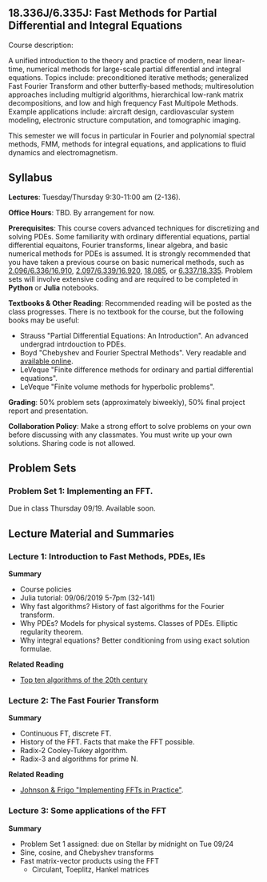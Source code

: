## 18.336J/6.335J: Fast Methods for Partial Differential and Integral Equations 

Course description:

A unified introduction to the theory and practice of modern, near linear-time, numerical methods for large-scale partial differential and integral equations. 
Topics include: preconditioned iterative methods; generalized Fast Fourier Transform and other butterfly-based methods; multiresolution approaches including multigrid algorithms, hierarchical low-rank matrix decompositions, and low and high frequency Fast Multipole Methods. 
Example applications include: aircraft design, cardiovascular system modeling, electronic structure computation, and tomographic imaging.

This semester we will focus in particular in Fourier and polynomial spectral methods, FMM, methods for integral equations, and applications to fluid dynamics and electromagnetism.

## Syllabus

**Lectures**: Tuesday/Thursday 9:30-11:00 am (2-136).  

**Office Hours**: TBD. By arrangement for now.

**Prerequisites**: This course covers advanced techniques for discretizing and solving PDEs. 
Some familiarity with ordinary differential equations, partial differential equaitons, Fourier transforms, linear algebra, and basic numerical methods for PDEs is assumed. 
It is strongly recommended that you have taken a previous course on basic numerical methods, such as [2.096/6.336/16.910](http://student.mit.edu/catalog/m6b.html#6.336), [2.097/6.339/16.920](http://student.mit.edu/catalog/m16b.html#16.920), [18.085](http://student.mit.edu/catalog/m18a.html#18.085), or [6.337/18.335](http://student.mit.edu/catalog/m18a.html#18.335).
Problem sets will involve extensive coding and are required to be completed in **Python** or **Julia** notebooks.

**Textbooks & Other Reading**: Recommended reading will be posted as the class progresses. There is no textbook for the course, but the following books may be useful:
* Strauss "Partial Differential Equations: An Introduction". An advanced undergrad intrdouction to PDEs.
* Boyd "Chebyshev and Fourier Spectral Methods". Very readable and [available online](http://depts.washington.edu/ph506/Boyd.pdf).
* LeVeque "Finite difference methods for ordinary and partial differential equations".
* LeVeque "Finite volume methods for hyperbolic problems".

**Grading**: 50% problem sets (approximately biweekly), 50% final project report and presentation.

**Collaboration Policy**: Make a strong effort to solve problems on your own before discussing with any classmates.  You must write up your own solutions.  Sharing code is not allowed.

## Problem Sets

### Problem Set 1: Implementing an FFT.
Due in class Thursday 09/19.  Available soon.

## Lecture Material and Summaries

### Lecture 1: Introduction to Fast Methods, PDEs, IEs

**Summary**
* Course policies
* Julia tutorial: 09/06/2019 5-7pm (32-141)
* Why fast algorithms? History of fast algorithms for the Fourier transform.
* Why PDEs? Models for physical systems. Classes of PDEs. Elliptic regularity theorem.
* Why integral equations? Better conditioning from using exact solution formulae.

**Related Reading**
* [Top ten algorithms of the 20th century](https://github.com/mitmath/18336/blob/master/readings/siam_news_top_10_algorithms.pdf)

### Lecture 2: The Fast Fourier Transform

**Summary**
* Continuous FT, discrete FT.
* History of the FFT. Facts that make the FFT possible.
* Radix-2 Cooley-Tukey algorithm.
* Radix-3 and algorithms for prime N.

**Related Reading**
* [Johnson & Frigo "Implementing FFTs in Practice"](https://github.com/mitmath/18336/blob/master/readings/johnson_frigo_implementing_ffts.pdf).

### Lecture 3: Some applications of the FFT

**Summary**
* Problem Set 1 assigned: due on Stellar by midnight on Tue 09/24
* Sine, cosine, and Chebyshev transforms
* Fast matrix-vector products using the FFT
  * Circulant, Toeplitz, Hankel matrices

